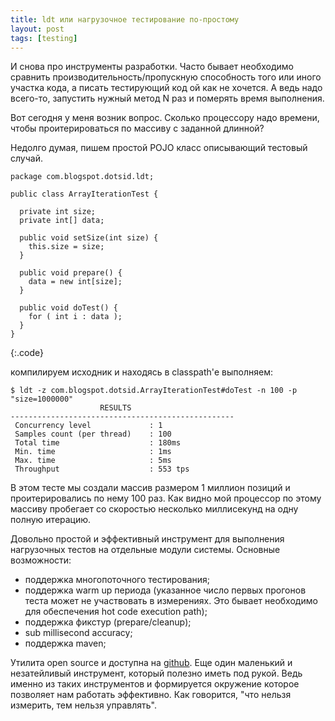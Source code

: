 ```yaml
---
title: ldt или нагрузочное тестирование по-простому
layout: post
tags: [testing]
---
```

И снова про инструменты разработки. Часто бывает необходимо сравнить производительность/пропускную способность того или иного участка кода, а писать тестирующий код ой как не хочется. А ведь надо всего-то, запустить нужный метод N раз и померять время выполнения.

Вот сегодня у меня возник вопрос. Сколько процессору надо времени, чтобы проитерироваться по массиву с заданной длинной?

Недолго думая, пишем простой POJO класс описывающий тестовый случай.

	package com.blogspot.dotsid.ldt;

	public class ArrayIterationTest {

	  private int size;
	  private int[] data;

	  public void setSize(int size) {
	    this.size = size;
	  }

	  public void prepare() {
	    data = new int[size];
	  }

	  public void doTest() {
	    for ( int i : data );
	  }
	}
{:.code}

компилируем исходник и находясь в classpath'е выполняем:

	$ ldt -z com.blogspot.dotsid.ArrayIterationTest#doTest -n 100 -p "size=1000000"
	                    RESULTS
	--------------------------------------------------
	 Concurrency level             : 1
	 Samples count (per thread)    : 100
	 Total time                    : 180ms
	 Min. time                     : 1ms
	 Max. time                     : 5ms
	 Throughput                    : 553 tps
	 
В этом тесте мы создали массив размером 1 миллион позиций и проитерировались по нему 100 раз. Как видно мой процессор по этому массиву пробегает со скоростью несколько миллисекунд на одну полную итерацию.

Довольно простой и эффективный инструмент для выполнения нагрузочных тестов на отдельные модули системы. Основные возможности:

* поддержка многопоточного тестирования;
* поддержка warm up периода (указанное число первых прогонов теста может не участвовать в измерениях. Это бывает необходимо для обеспечения hot code execution path);
* поддержка фикстур (prepare/cleanup);
* sub millisecond accuracy;
* поддержка maven;

Утилита open source и доступна на [github][ref-ldt]. Еще один маленький и незатейливый инструмент, который полезно иметь под рукой. Ведь именно из таких инструментов и формируется окружение которое позволяет нам работать эффективно. Как говорится, "что нельзя измерить, тем нельзя управлять".

[ref-ldt]: http://github.com/bazhenov/load-test-tool